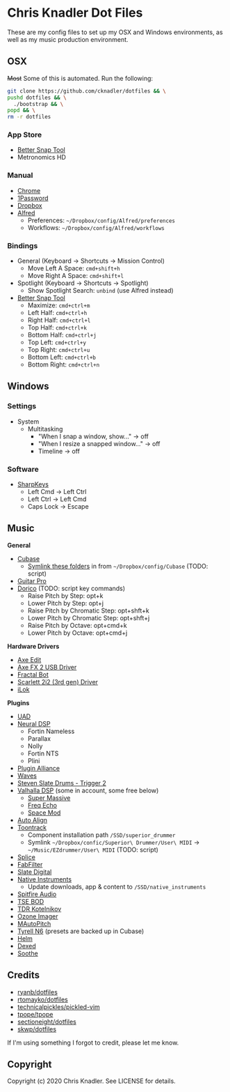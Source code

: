 # Chris Knadler Dot Files

These are my config files to set up my OSX and Windows environments, as well as my music production environment.

## OSX

~~Most~~ Some of this is automated. Run the following:

```bash
git clone https://github.com/cknadler/dotfiles && \
pushd dotfiles && \
  ./bootstrap && \
popd && \
rm -r dotfiles
```

### App Store

- [Better Snap Tool](http://blog.boastr.net/bettersnaptool/)
- Metronomics HD

### Manual

- [Chrome](https://www.google.com/chrome)
- [1Password](https://1password.com/)
- [Dropbox](https://www.dropbox.com/install)
- [Alfred](https://www.alfredapp.com/)
  - Preferences: `~/Dropbox/config/Alfred/preferences`
  - Workflows: `~/Dropbox/config/Alfred/workflows`

### Bindings

- General (Keyboard -> Shortcuts -> Mission Control)
  - Move Left A Space: `cmd+shift+h`
  - Move Right A Space: `cmd+shift+l`
- Spotlight (Keyboard -> Shortcuts -> Spotlight)
  - Show Spotlight Search: `unbind` (use Alfred instead)
- [Better Snap Tool](http://blog.boastr.net/bettersnaptool/)
  - Maximize: `cmd+ctrl+m`
  - Left Half: `cmd+ctrl+h`
  - Right Half: `cmd+ctrl+l`
  - Top Half: `cmd+ctrl+k`
  - Bottom Half: `cmd+ctrl+j`
  - Top Left: `cmd+ctrl+y`
  - Top Right: `cmd+ctrl+u`
  - Bottom Left: `cmd+ctrl+b`
  - Bottom Right: `cmd+ctrl+n`

## Windows

### Settings

- System
  - Multitasking
    - "When I snap a window, show..." -> off
    - "When I resize a snapped window..." -> off
    - Timeline -> off

### Software

- [SharpKeys](https://github.com/randyrants/sharpkeys)
  - Left Cmd -> Left Ctrl
  - Left Ctrl -> Left Cmd
  - Caps Lock -> Escape

## Music

**General**

- [Cubase](https://www.steinberg.net/en/mysteinberg/my_products.html)
  - [Symlink these folders](https://helpcenter.steinberg.de/hc/en-us/articles/360000327730-Location-file-paths-of-presets-in-Cubase-and-Nuendo-) in from `~/Dropbox/config/Cubase` (TODO: script)
- [Guitar Pro](https://www.guitar-pro.com/en/index.php)
- [Dorico](https://new.steinberg.net/dorico/) (TODO: script key commands)
  - Raise Pitch by Step: opt+k
  - Lower Pitch by Step: opt+j
  - Raise Pitch by Chromatic Step: opt+shft+k
  - Lower Pitch by Chromatic Step: opt+shft+j
  - Raise Pitch by Octave: opt+cmd+k
  - Lower Pitch by Octave: opt+cmd+j


**Hardware Drivers**

- [Axe Edit](https://www.fractalaudio.com/axe-edit/)
- [Axe FX 2 USB Driver](https://www.fractalaudio.com/axe-fx-ii-downloads/)
- [Fractal Bot](https://www.fractalaudio.com/fractal-bot/)
- [Scarlett 2i2 (3rd gen) Driver](https://customer.focusrite.com/en/support/downloads?brand=Focusrite&product_by_range=1361&download_type=all)
- [iLok](https://www.ilok.com/#!license-manager)

**Plugins**

- [UAD](https://www.uaudio.com/my/account/)
- [Neural DSP](https://neuraldsp.com/)
  - Fortin Nameless
  - Parallax
  - Nolly
  - Fortin NTS
  - Plini
- [Plugin Alliance](https://www.plugin-alliance.com/)
- [Waves](https://www.waves.com/login)
- [Steven Slate Drums - Trigger 2](https://my.stevenslateaudio.com/)
- [Valhalla DSP](https://valhalladsp.com/my-account/) (some in account, some free below)
  - [Super Massive](https://valhalladsp.com/shop/reverb/valhalla-supermassive/)
  - [Freq Echo](https://valhalladsp.com/shop/delay/valhalla-freq-echo/)
  - [Space Mod](https://valhalladsp.com/shop/modulation/valhalla-space-modulator/)
- [Auto Align](https://www.soundradix.com/)
- [Toontrack](https://www.toontrack.com/product-manager/)
  - Component installation path `/SSD/superior_drummer`
  - Symlink `~/Dropbox/confic/Superior\ Drummer/User\ MIDI` -> `~/Music/EZdrummer/User\ MIDI` (TODO: script)
- [Splice](https://splice.com/plugins/your-plugins)
- [FabFilter](https://www.fabfilter.com/download/)
- [Slate Digital](https://slatedigital.com/installers/)
- [Native Instruments](https://www.native-instruments.com/en/specials/native-access/)
  - Update downloads, app & content to `/SSD/native_instruments`
- [Spitfire Audio](https://www.spitfireaudio.com/info/library-manager/)
- [TSE BOD](https://www.tseaudio.com/software/tseBOD)
- [TDR Kotelnikov](https://www.tokyodawn.net/tdr-kotelnikov/)
- [Ozone Imager](https://www.izotope.com/en/products/ozone-imager.html)
- [MAutoPitch](https://www.meldaproduction.com/MAutoPitch)
- [Tyrell N6](https://www.amazona.de/freeware-synthesizer-tyrell-n6-plugin-vst-au-win-mac/) (presets are backed up in Cubase)
- [Helm](https://tytel.org/helm/)
- [Dexed](https://asb2m10.github.io/dexed/)
- [Soothe](https://oeksound.com/plugins/)

## Credits

* [ryanb/dotfiles](https://github.com/ryanb/dotfiles)
* [rtomayko/dotfiles](https://github.com/rtomayko/dotfiles)
* [technicalpickles/pickled-vim](https://github.com/technicalpickles/pickled-vim)
* [tpope/tpope](https://github.com/tpope/tpope)
* [sectioneight/dotfiles](https://github.com/sectioneight/dotfiles)
* [skwp/dotfiles](https://github.com/skwp/dotfiles)

If I'm using something I forgot to credit, please let me know.

## Copyright

Copyright (c) 2020 Chris Knadler. See LICENSE for details.

